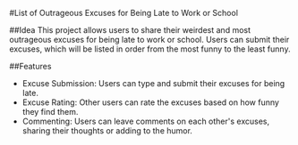 
#List of Outrageous Excuses for Being Late to Work or School

##Idea
This project allows users to share their weirdest and most outrageous excuses for being late to work or school. Users can submit their excuses, which will be listed in order from the most funny to the least funny.

##Features
- Excuse Submission: Users can type and submit their excuses for being late.
- Excuse Rating: Other users can rate the excuses based on how funny they find them.
- Commenting: Users can leave comments on each other's excuses, sharing their thoughts or adding to the humor.